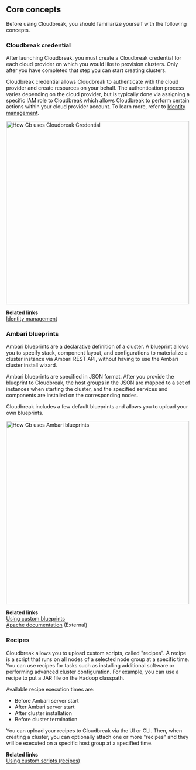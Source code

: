 ## Core concepts  

Before using Cloudbreak, you should familiarize yourself with the following concepts.     


### Cloudbreak credential

After launching Cloudbreak, you must create a Cloudbreak credential for each cloud provider on which you would like to provision clusters. Only after you have completed that step you can start creating clusters. 

Cloudbreak credential allows Cloudbreak to authenticate with the cloud provider and create resources on your behalf. The authentication process varies depending on the cloud provider, but is typically done via assigning a specific IAM role to Cloudbreak which allows Cloudbreak to perform certain actions within your cloud provider account. To learn more, refer to [Identity management](security.md#identity-management).  


<a href="../images/cb_arch-cred.png" target="_blank" title="click to enlarge"><img src="../images/cb_arch-cred.png" width="500" title="How Cb uses Cloudbreak Credential"></a> 

**Related links**  
[Identity management](security.md#identity-management)  


### Ambari blueprints

Ambari blueprints are a declarative definition of a cluster. A blueprint allows you to specify stack, component layout, and configurations to materialize a cluster instance via Ambari REST API, without having to use the Ambari cluster install wizard.  

Ambari blueprints are specified in JSON format. After you provide the blueprint to Cloudbreak, the host groups in the JSON are mapped to a set of instances when starting the cluster, and the specified services and components are installed on the corresponding nodes.

Cloudbreak includes a few default blueprints and allows you to upload your own blueprints.

<a href="../images/cb_arch-blue.png" target="_blank" title="click to enlarge"><img src="../images/cb_arch-blue.png" width="500" title="How Cb uses Ambari blueprints"></a> 

**Related links**  
[Using custom blueprints](blueprints.md)  
[Apache documentation](https://cwiki.apache.org/confluence/display/AMBARI/Blueprints) (External)  


### Recipes 

Cloudbreak allows you to upload custom scripts, called "recipes". A recipe is a script that runs on all nodes of a selected node group at a specific time. You can use recipes for tasks such as installing additional software or performing advanced cluster configuration. For example, you can use a recipe to put a JAR file on the Hadoop classpath.

Available recipe execution times are:  

* Before Ambari server start    
* After Ambari server start    
* After cluster installation    
* Before cluster termination   

You can upload your recipes to Cloudbreak via the UI or CLI. Then, when creating a cluster, you can optionally attach one or more "recipes" and they will be executed on a specific host group at a specified time. 

**Related links**  
[Using custom scripts (recipes)](recipes.md) 

   
